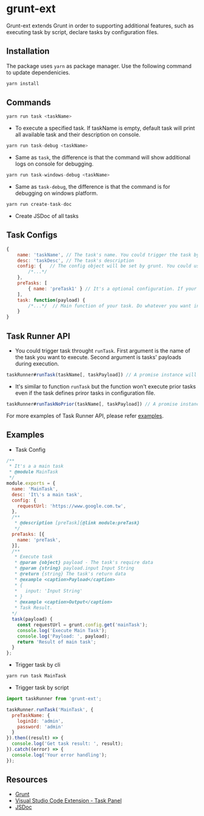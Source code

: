 # grunt-ext
Grunt-ext extends Grunt in order to supporting additional features, such as executing task by script, declare tasks by configuration files.


## Installation
The package uses `yarn` as package manager. Use the following command to update dependenicies.
```JavaScript
yarn install
```

## Commands
```JavaScript
yarn run task <taskName>
```
- To execute a specified task. If taskName is empty, default task will print all available task and their description on console.
```JavaScript
yarn run task-debug <taskName>
```
- Same as `task`, the difference is that the command will show additional logs on console for debugging.
```JavaScript
yarn run task-windows-debug <taskName>
```
- Same as `task-debug`, the difference is that the command is for debugging on windows platform.
```JavaScript
yarn run create-task-doc
```
- Create JSDoc of all tasks
## Task Configs
```JavaScript
{
    name: 'taskName', // The task's name. You could trigger the task by the name through cli or script. The name should be unique in project
    desc: 'taskDesc', // The task's description
    config: {   // The config object will be set by grunt. You could use `grunt.config.get('taskname)` to get the config object anywhere.
        /*...*/
    },
    preTasks: [
        { name: 'preTask1' } // It's a optional configuration. If your task dependends on some prior tasks' results, you could define them by it.
    ],
    task: function(payload) {
        /*...*/  // Main function of your task. Do whatever you want in the function
    }
}
```

## Task Runner API

- You could trigger task throught `runTask`. First argument is the name of the task you want to execute.
Second argument is tasks' payloads during execution.
```JavaScript
taskRunner#runTask(taskName[, taskPayload]) // A promise instance will be returned
```
- It's similar to function `runTask` but the function won't execute prior tasks even if the task defines priror tasks in configuration file.
```JavaScript
taskRunner#runTaskNoPrior(taskName[, taskPayload]) // A promise instance will be returned
```
For more examples of Task Runner API, please refer [examples](examples).
## Examples
- Task Config
```JavaScript
/**
 * It's a a main task
 * @module MainTask
 */
module.exports = {
  name: 'MainTask',
  desc: 'It\'s a main task',
  config: {
    requestUrl: 'https://www.google.com.tw',
  },
  /**
   * @description [preTask]{@link module:preTask}
   */
  preTasks: [{
    name: 'preTask',
  }],
  /**
   * Execute task
   * @param {object} payload - The task's require data
   * @param {string} payload.input Input String
   * @return {string} The task's return data
   * @example <caption>Payload</caption>
   * {
   *   input: 'Input String'
   * }
   * @example <caption>Output</caption>
   * Task Result.
  */
  task(payload) {
    const requestUrl = grunt.config.get('mainTask');
    console.log('Execute Main Task');
    console.log('Payload: ', payload);
    return 'Result of main task';
  }
};
```
- Trigger task by cli
```JavaScript
yarn run task MainTask
```

- Trigger task by script
```JavaScript
import taskRunner from 'grunt-ext';

taskRunner.runTask('MainTask', {
  preTaskName: {
    loginId: 'admin',
    password: 'admin'
  }
}).then((result) => {
  console.log('Get task result: ', result);
}).catch((error) => {
  console.log('Your error handling');
});
```

## Resources
- [Grunt](https://gruntjs.com/)
- [Visual Studio Code Extension - Task Panel](https://marketplace.visualstudio.com/items?itemName=BitLaboratory.task-panel)
- [JSDoc](https://devdocs.io/jsdoc/)
